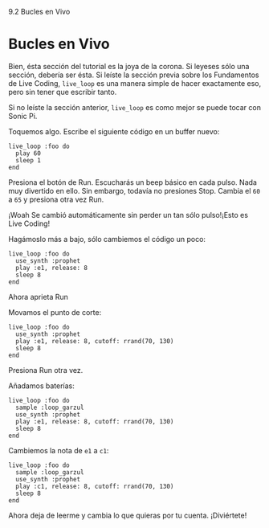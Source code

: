9.2 Bucles en Vivo

# Bucles en Vivo 

Bien, ésta sección del tutorial es la joya de la corona. Si leyeses
sólo una sección, debería ser ésta. Si leíste la sección previa sobre
los Fundamentos de Live Coding, `live_loop` es una manera simple de
hacer exactamente eso, pero sin tener que escribir tanto.

Si no leíste la sección anterior, `live_loop` es como mejor se puede
tocar con Sonic Pi.

Toquemos algo. Escribe el siguiente código en un buffer nuevo:

```
live_loop :foo do
  play 60
  sleep 1
end
```

Presiona el botón de Run. Escucharás un beep básico en cada pulso. Nada
muy divertido en ello. Sin embargo, todavía no presiones Stop. Cambia
el `60` a `65` y presiona otra vez Run.

¡Woah Se cambió automáticamente sin perder un tan sólo pulso!¡Esto es Live
Coding!

Hagámoslo más a bajo, sólo cambiemos el código un poco:
```
live_loop :foo do
  use_synth :prophet
  play :e1, release: 8
  sleep 8
end
```

Ahora aprieta Run 

Movamos el punto de corte:

```
live_loop :foo do
  use_synth :prophet
  play :e1, release: 8, cutoff: rrand(70, 130)
  sleep 8
end
```

Presiona Run otra vez.

Añadamos baterías:

```
live_loop :foo do
  sample :loop_garzul
  use_synth :prophet
  play :e1, release: 8, cutoff: rrand(70, 130)
  sleep 8
end
```
Cambiemos la nota de `e1` a `c1`:

```
live_loop :foo do
  sample :loop_garzul
  use_synth :prophet
  play :c1, release: 8, cutoff: rrand(70, 130)
  sleep 8
end
```

Ahora deja de leerme y cambia lo que quieras por tu cuenta.
¡Diviértete!
